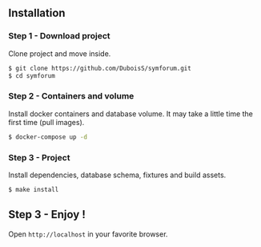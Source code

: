 ## Installation
### Step 1 - Download project
Clone project and move inside.
```sh
$ git clone https://github.com/DuboisS/symforum.git
$ cd symforum
```

### Step 2 - Containers and volume
Install docker containers and database volume.
It may take a little time the first time (pull images).
```sh
$ docker-compose up -d
```

### Step 3 - Project
Install dependencies, database schema, fixtures and build assets.
```sh
$ make install
```

## Step 3 - Enjoy !
Open `http://localhost` in your favorite browser.
